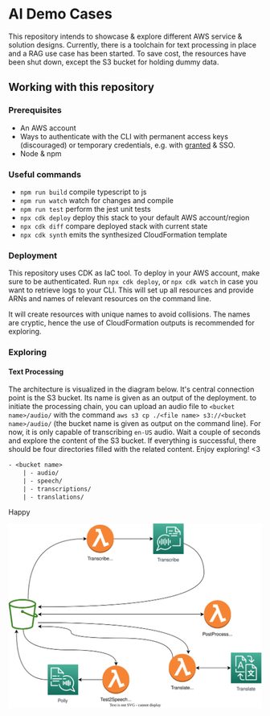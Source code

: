 # AI Demo Cases

This repository intends to showcase & explore different AWS service & solution designs. Currently, there is a toolchain for text processing in place and a RAG use case has been started. To save cost, the resources have been shut down, except the S3 bucket for holding dummy data.

## Working with this repository

### Prerequisites

- An AWS account
- Ways to authenticate with the CLI with permanent access keys (discouraged) or temporary credentials, e.g. with [granted](https://www.granted.dev/) & SSO.
- Node & npm

### Useful commands

- `npm run build` compile typescript to js
- `npm run watch` watch for changes and compile
- `npm run test` perform the jest unit tests
- `npx cdk deploy` deploy this stack to your default AWS account/region
- `npx cdk diff` compare deployed stack with current state
- `npx cdk synth` emits the synthesized CloudFormation template

### Deployment

This repository uses CDK as IaC tool. To deploy in your AWS account, make sure to be authenticated. Run `npx cdk deploy`, or `npx cdk watch` in case you want to retrieve logs to your CLI. This will set up all resources and provide ARNs and names of relevant resources on the command line.

It will create resources with unique names to avoid collisions. The names are cryptic, hence the use of CloudFormation outputs is recommended for exploring.

### Exploring

#### Text Processing

The architecture is visualized in the diagram below. It's central connection point is the S3 bucket. Its name is given as an output of the deployment.
to initiate the processing chain, you can upload an audio file to `<bucket name>/audio/` with the command `aws s3 cp ./<file name> s3://<bucket name>/audio/` (the bucket name is given as output on the command line). For now, it is only capable of transcribing `en-US` audio. Wait a couple of seconds and explore the content of the S3 bucket. If everything is successful, there should be four directories filled with the related content. Enjoy exploring! <3

```
- <bucket name>
    | - audio/
    | - speech/
    | - transcriptions/
    | - translations/
```

Happy

![architecture](./docs/architecture-diagram.drawio.svg)
